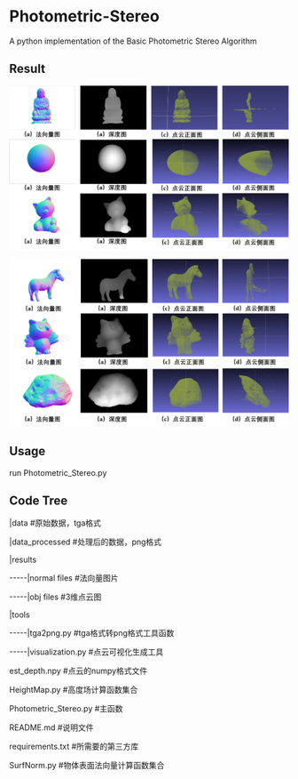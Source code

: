 # Photometric-Stereo
A python implementation of the Basic Photometric Stereo Algorithm

## Result

![图片1](%E5%9B%BE%E7%89%871.png)

![图片2](%E5%9B%BE%E7%89%872.png)

## Usage

run Photometric_Stereo.py

## Code Tree

|data  #原始数据，tga格式

|data_processed  #处理后的数据，png格式

|results

-----|normal files  #法向量图片

-----|obj files  #3维点云图

|tools

-----|tga2png.py  #tga格式转png格式工具函数

-----|visualization.py  #点云可视化生成工具

est_depth.npy  #点云的numpy格式文件

HeightMap.py  #高度场计算函数集合

Photometric_Stereo.py  #主函数

README.md #说明文件

requirements.txt  #所需要的第三方库

SurfNorm.py #物体表面法向量计算函数集合

